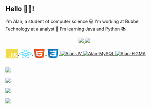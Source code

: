 ## Hello 👋🏻! 

I'm Alan, a student of computer science 💻
I'm working at Bubbe Technology at a analyst 📝
I'm learning Java and Python 📚

<div align="center">
  <a href="https://github.com/alanmaclan">
  <img height="170em" src="https://github-readme-stats.vercel.app/api?username=alanmaclan&show_icons=true&theme=dark&include_all_commits=true&count_private=true"/>
  <img height="170em" src="https://github-readme-stats.vercel.app/api/top-langs/?username=alanmaclan&layout=compact&langs_count=7&theme=dark"/>
</div>
  
  <div style="display: inline_block"><br>
  <img align="center" alt="Alan-Js" height="30" width="40" src="https://raw.githubusercontent.com/devicons/devicon/master/icons/javascript/javascript-plain.svg">
  <img align="center" alt="Alan-React" height="30" width="40" src="https://raw.githubusercontent.com/devicons/devicon/master/icons/react/react-original.svg">
  <img align="center" alt="Alan-HTML" height="30" width="40" src="https://raw.githubusercontent.com/devicons/devicon/master/icons/html5/html5-original.svg">
  <img align="center" alt="Alan-CSS" height="30" width="40" src="https://raw.githubusercontent.com/devicons/devicon/master/icons/css3/css3-original.svg">
  <img align="center" alt="Alan-JV" height="30" width="40" src="https://cdn.jsdelivr.net/gh/devicons/devicon/icons/java/java-original.svg" />
  <img align="center" alt="Alan-MySQL" height="30" width="40" src="https://cdn.jsdelivr.net/gh/devicons/devicon/icons/mysql/mysql-original.svg" />
  <img align="center" alt="Alan-FIGMA" height="30" width="40" src="https://cdn.jsdelivr.net/gh/devicons/devicon/icons/figma/figma-original.svg" />
                 
##  
 
  <a href="[https://www.youtube.com/channel/UC_-uuuZbY0AAt9CViNzvc-Q](https://www.youtube.com/channel/UCTL79F4SxbcWT-vQOlgpFOA)" target="_blank"><img src="https://img.shields.io/badge/YouTube-FF0000?style=for-the-badge&logo=youtube&logoColor=white" target="_blank">
    </a>
    
  <a href="https://www.instagram.com/alanmaclan/)" target="_blank"><img src="https://img.shields.io/badge/-Instagram-%23E4405F?style=for-the-badge&logo=instagram&logoColor=white" target="_blank">
    </a>
          
  <a href = "mailto:alanmaclans@gmail.com"><img src="https://img.shields.io/badge/-Gmail-%23333?style=for-the-badge&logo=gmail&logoColor=white" target="_blank">
    </a>
    
  <a href="https://www.linkedin.com/in/alan-maclan/" target="_blank"><img src="https://img.shields.io/badge/-LinkedIn-%230077B5?style=for-the-badge&logo=linkedin&logoColor=white" target="_blank">
    </a> 
